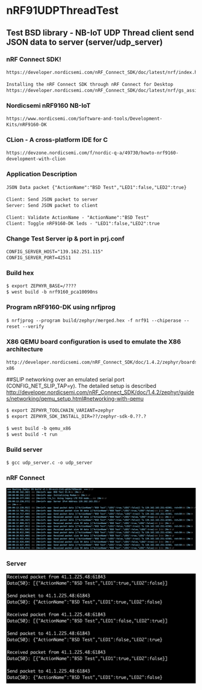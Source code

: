 # nRF91UDPThreadTest

## Test BSD library - NB-IoT UDP Thread client send JSON data to server (server/udp_server)

### nRF Connect SDK!
    https://developer.nordicsemi.com/nRF_Connect_SDK/doc/latest/nrf/index.html

    Installing the nRF Connect SDK through nRF Connect for Desktop
    https://developer.nordicsemi.com/nRF_Connect_SDK/doc/latest/nrf/gs_assistant.html

### Nordicsemi nRF9160 NB-IoT 
    https://www.nordicsemi.com/Software-and-tools/Development-Kits/nRF9160-DK

### CLion - A cross-platform IDE for C
    https://devzone.nordicsemi.com/f/nordic-q-a/49730/howto-nrf9160-development-with-clion

### Application Description
    JSON Data packet {"ActionName":"BSD Test","LED1":false,"LED2":true}

    Client: Send JSON packet to server
    Server: Send JSON packet to client

    Client: Validate ActionName - "ActionName":"BSD Test"
    Client: Toggle nRF9160-DK leds - "LED1":false,"LED2":true

### Change Test Server ip & port in prj.conf  
    CONFIG_SERVER_HOST="139.162.251.115"
    CONFIG_SERVER_PORT=42511

### Build hex 
    $ export ZEPHYR_BASE=/????
    $ west build -b nrf9160_pca10090ns

### Program nRF9160-DK using nrfjprog
    $ nrfjprog --program build/zephyr/merged.hex -f nrf91 --chiperase --reset --verify


### X86 QEMU board configuration is used to emulate the X86 architecture
    http://developer.nordicsemi.com/nRF_Connect_SDK/doc/1.4.2/zephyr/boards/x86/qemu_x86/doc/index.html#qemu-x86

##SLIP networking over an emulated serial port (CONFIG_NET_SLIP_TAP=y). The detailed setup is described
    http://developer.nordicsemi.com/nRF_Connect_SDK/doc/1.4.2/zephyr/guides/networking/qemu_setup.html#networking-with-qemu

    $ export ZEPHYR_TOOLCHAIN_VARIANT=zephyr
    $ export ZEPHYR_SDK_INSTALL_DIR=??/zephyr-sdk-0.??.?

    $ west build -b qemu_x86 
    $ west build -t run

### Build server
    $ gcc udp_server.c -o udp_server


### nRF Connect
![alt text](https://raw.githubusercontent.com/FrancisSieberhagen/nRF91UDPTest/master/images/nRFConnect.jpg)


### Server
![alt text](https://raw.githubusercontent.com/FrancisSieberhagen/nRF91UDPTest/master/images/server.jpg)



